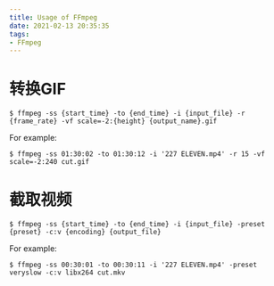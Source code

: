 ```yaml
---
title: Usage of FFmpeg
date: 2021-02-13 20:35:35
tags:
- FFmpeg
---
```


# 转换GIF

```
$ ffmpeg -ss {start_time} -to {end_time} -i {input_file} -r {frame_rate} -vf scale=-2:{height} {output_name}.gif
```

For example:

```
$ ffmpeg -ss 01:30:02 -to 01:30:12 -i '227 ELEVEN.mp4' -r 15 -vf scale=-2:240 cut.gif
```

# 截取视频

```
$ ffmpeg -ss {start_time} -to {end_time} -i {input_file} -preset {preset} -c:v {encoding} {output_file}
```

For example:

```
$ ffmpeg -ss 00:30:01 -to 00:30:11 -i '227 ELEVEN.mp4' -preset veryslow -c:v libx264 cut.mkv
```
